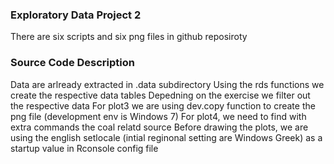 ### Exploratory Data Project 2

There are six scripts and six png files in github reposiroty 

    



### Source Code Description

Data are arlready extracted in .data subdirectory
Using the rds functions we create the respective data tables
Depedning on the exercise we filter out the respective data
For plot3 we are using dev.copy function to create the png file (development env is Windows 7)
For plot4, we need to find with extra commands the coal relatd source
Before drawing the plots, we are using the english setlocale (intial reginonal setting are Windows Greek) as a startup value in Rconsole config file